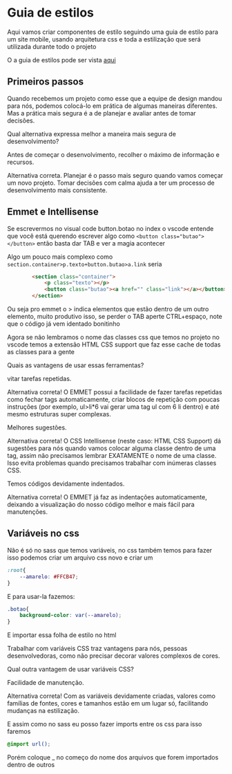 # Guia de estilos

Aqui vamos criar componentes de estilo seguindo uma guia de estilo para um site mobile, usando arquitetura css e toda a estilização que será utilizada durante todo o projeto

O a guia de estilos pode ser vista [aqui](https://www.figma.com/file/WRr5HpVOiI8rDTHcUKXBl4/Aula1-Styleguides?node-id=111%3A0)

## Primeiros passos

Quando recebemos um projeto como esse que a equipe de design mandou para nós, podemos colocá-lo em prática de algumas maneiras diferentes. Mas a prática mais segura é a de planejar e avaliar antes de tomar decisões.

Qual alternativa expressa melhor a maneira mais segura de desenvolvimento?

Antes de começar o desenvolvimento, recolher o máximo de informação e recursos.

Alternativa correta. Planejar é o passo mais seguro quando vamos começar um novo projeto. Tomar decisões com calma ajuda a ter um processo de desenvolvimento mais consistente.

## Emmet e Intellisense

Se escrevermos no visual code button.botao no index o vscode entende que você está querendo escrever algo como `<button class="butao"></button>` então basta dar TAB e ver a magia acontecer

Algo um pouco mais complexo como `section.container>p.texto+button.butao>a.link` seria

```html
        <section class="container">
            <p class="texto"></p>
            <button class="butao"><a href="" class="link"></a></button>
        </section>
```

Ou seja pro emmet o > indica elementos que estão dentro de um outro elemento, muito produtivo isso, se perder o TAB aperte CTRL+espaço, note que o código já vem identado bonitinho

Agora se não lembramos o nome das classes css que temos no projeto no vscode temos a extensão HTML CSS support que faz esse cache de todas as classes para a gente

Quais as vantagens de usar essas ferramentas?

vitar tarefas repetidas.

Alternativa correta! O EMMET possui a facilidade de fazer tarefas repetidas como fechar tags automaticamente, criar blocos de repetição com poucas instruções (por exemplo, ul>li*6 vai gerar uma tag ul com 6 li dentro) e até mesmo estruturas super complexas.

Melhores sugestões.

Alternativa correta! O CSS Intellisense (neste caso: HTML CSS Support) dá sugestões para nós quando vamos colocar alguma classe dentro de uma tag, assim não precisamos lembrar EXATAMENTE o nome de uma classe. Isso evita problemas quando precisamos trabalhar com inúmeras classes CSS.

Temos códigos devidamente indentados.

Alternativa correta! O EMMET já faz as indentações automaticamente, deixando a visualização do nosso código melhor e mais fácil para manutenções.

## Variáveis no css

Não é só no sass que temos variáveis, no css também temos para fazer isso podemos criar um arquivo css novo e criar um

```css
:root{
    --amarelo: #FFCB47;
}
```

E para usar-la fazemos:

```css
.botao{
    background-color: var(--amarelo);
}
```

E importar essa folha de estilo no html

Trabalhar com variáveis CSS traz vantagens para nós, pessoas desenvolvedoras, como não precisar decorar valores complexos de cores.

Qual outra vantagem de usar variáveis CSS?

Facilidade de manutenção.

Alternativa correta! Com as variáveis devidamente criadas, valores como famílias de fontes, cores e tamanhos estão em um lugar só, facilitando mudanças na estilização.

E assim como no sass eu posso fazer imports entre os css para isso faremos

```css
@import url();
```

Porém coloque _ no começo do nome dos arquivos que forem importados dentro de outros
